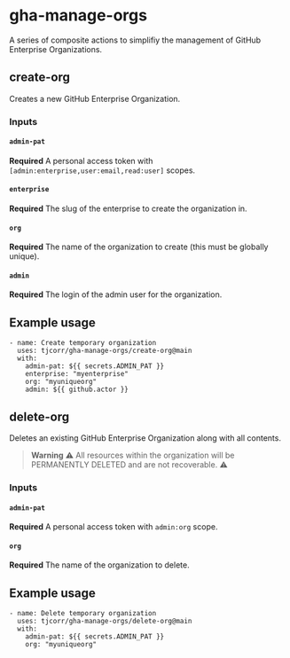 # gha-manage-orgs

A series of composite actions to simplifiy the management of GitHub Enterprise Organizations.

## create-org

Creates a new GitHub Enterprise Organization.

### Inputs

#### `admin-pat`

**Required** A personal access token with `[admin:enterprise,user:email,read:user]` scopes.

#### `enterprise`

**Required** The slug of the enterprise to create the organization in.

#### `org`

**Required** The name of the organization to create (this must be globally unique).

#### `admin`

**Required** The login of the admin user for the organization.

## Example usage

```
- name: Create temporary organization
  uses: tjcorr/gha-manage-orgs/create-org@main
  with:
    admin-pat: ${{ secrets.ADMIN_PAT }}
    enterprise: "myenterprise"
    org: "myuniqueorg"
    admin: ${{ github.actor }}
```

## delete-org

Deletes an existing GitHub Enterprise Organization along with all contents.

>**Warning**
>:warning: All resources within the organization will be PERMANENTLY DELETED and are not recoverable. :warning:

### Inputs

#### `admin-pat`

**Required** A personal access token with `admin:org` scope.

#### `org`

**Required** The name of the organization to delete.

## Example usage

```
- name: Delete temporary organization
  uses: tjcorr/gha-manage-orgs/delete-org@main
  with:
    admin-pat: ${{ secrets.ADMIN_PAT }}
    org: "myuniqueorg"
```
